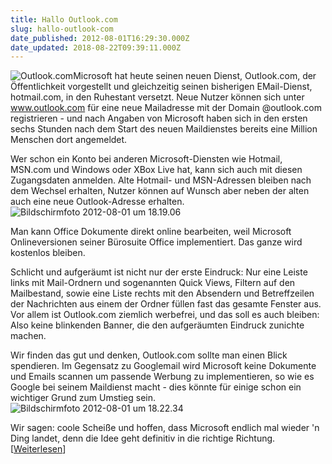 ```yaml
---
title: Hallo Outlook.com
slug: hallo-outlook-com
date_published: 2012-08-01T16:29:30.000Z
date_updated: 2018-08-22T09:39:11.000Z
---
```


![Outlook.com](//picdump.thafaker.de/2012/08/Bildschirmfoto-2012-08-01-um-18.27.38-100x100.png)Microsoft hat heute seinen neuen Dienst, Outlook.com, der Öffentlichkeit vorgestellt und gleichzeitig seinen bisherigen EMail-Dienst, hotmail.com, in den Ruhestant versetzt. Neue Nutzer können sich unter www.outlook.com für eine neue Mailadresse mit der Domain @outlook.com registrieren - und nach Angaben von Microsoft haben sich in den ersten sechs Stunden nach dem Start des neuen Maildienstes bereits eine Million Menschen dort angemeldet. 

Wer schon ein Konto bei anderen Microsoft-Diensten wie Hotmail, MSN.com und Windows oder XBox Live hat, kann sich auch mit diesen Zugangsdaten anmelden. Alte Hotmail- und MSN-Adressen bleiben nach dem Wechsel erhalten, Nutzer können auf Wunsch aber neben der alten auch eine neue Outlook-Adresse erhalten.
![Bildschirmfoto 2012-08-01 um 18.19.06](//picdump.thafaker.de/2012/08/Bildschirmfoto-2012-08-01-um-18.19.06-580x434.png)

Man kann Office Dokumente direkt online bearbeiten, weil Microsoft Onlineversionen seiner Bürosuite Office implementiert. Das ganze wird kostenlos bleiben.

Schlicht und aufgeräumt ist nicht nur der erste Eindruck: Nur eine Leiste links mit Mail-Ordnern und sogenannten Quick Views, Filtern auf den Mailbestand, sowie eine Liste rechts mit den Absendern und Betreffzeilen der Nachrichten aus einem der Ordner füllen fast das gesamte Fenster aus. Vor allem ist Outlook.com ziemlich werbefrei, und das soll es auch bleiben: Also keine blinkenden Banner, die den aufgeräumten Eindruck zunichte machen.

Wir finden das gut und denken, Outlook.com sollte man einen Blick spendieren. Im Gegensatz zu Googlemail wird Microsoft keine Dokumente und Emails scannen um passende Werbung zu implementieren, so wie es Google bei seinem Maildienst macht - dies könnte für einige schon ein wichtiger Grund zum Umstieg sein.
![Bildschirmfoto 2012-08-01 um 18.22.34](//picdump.thafaker.de/2012/08/Bildschirmfoto-2012-08-01-um-18.22.34-580x434.png)

Wir sagen: coole Scheiße und hoffen, dass Microsoft endlich mal wieder 'n Ding landet, denn die Idee geht definitiv in die richtige Richtung. [[Weiterlesen](http://www.heise.de/newsticker/meldung/Outlook-com-Aufgeraeumter-Ausblick-1657578.html)]
